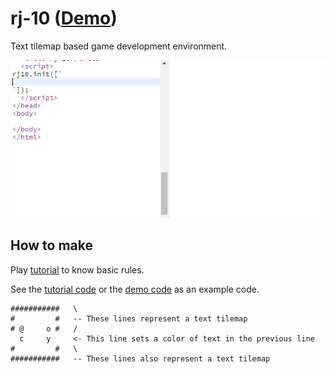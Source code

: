 # rj-10 ([Demo](https://abagames.github.io/rj-10/index.html))

Text tilemap based game development environment.

![screenshot](docs/screenshot.gif)

## How to make

Play [tutorial](https://abagames.github.io/rj-10/tutorial.html) to know basic rules.

See the [tutorial code](src/demo/tutorial.ts) or the [demo code](src/demo/main.ts) as an example code.

```
###########   \
#         #   -- These lines represent a text tilemap
# @     o #   /
  c     y     <- This line sets a color of text in the previous line
#         #   \
###########   -- These lines also represent a text tilemap
```
